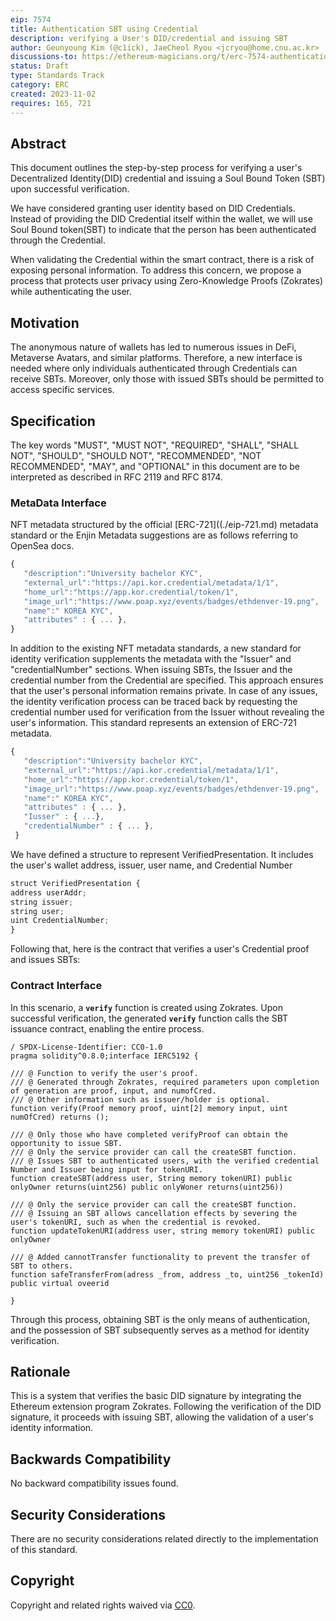 ```yaml
---
eip: 7574
title: Authentication SBT using Credential
description: verifying a User's DID/credential and issuing SBT
author: Geunyoung Kim (@c1ick), JaeCheol Ryou <jcryou@home.cnu.ac.kr>
discussions-to: https://ethereum-magicians.org/t/erc-7574-authentication-sbt-using-credential/17264
status: Draft
type: Standards Track
category: ERC
created: 2023-11-02
requires: 165, 721
---
```


<!--
  READ EIP-1 (https://eips.ethereum.org/EIPS/eip-1) BEFORE USING THIS TEMPLATE!

  This is the suggested template for new EIPs. After you have filled in the requisite fields, please delete these comments.

  Note that an EIP number will be assigned by an editor. When opening a pull request to submit your EIP, please use an abbreviated title in the filename, `eip-draft_title_abbrev.md`.

  The title should be 44 characters or less. It should not repeat the EIP number in title, irrespective of the category.

  TODO: Remove this comment before submitting
-->

## Abstract

<!--
  The Abstract is a multi-sentence (short paragraph) technical summary. This should be a very terse and human-readable version of the specification section. Someone should be able to read only the abstract to get the gist of what this specification does.

  TODO: Remove this comment before submitting
-->


This document outlines the step-by-step process for verifying a user's Decentralized Identity(DID) credential and issuing a Soul Bound Token (SBT) upon successful verification.

We have considered granting user identity based on DID Credentials. Instead of providing the DID Credential itself within the wallet, we will use Soul Bound token(SBT) to indicate that the person has been authenticated through the Credential.

When validating the Credential within the smart contract, there is a risk of exposing personal information. To address this concern, we propose a process that protects user privacy using Zero-Knowledge Proofs (Zokrates) while authenticating the user.


## Motivation

<!--
  This section is optional.

  The motivation section should include a description of any nontrivial problems the EIP solves. It should not describe how the EIP solves those problems, unless it is not immediately obvious. It should not describe why the EIP should be made into a standard, unless it is not immediately obvious.

  With a few exceptions, external links are not allowed. If you feel that a particular resource would demonstrate a compelling case for your EIP, then save it as a printer-friendly PDF, put it in the assets folder, and link to that copy.

  TODO: Remove this comment before submitting
-->

The anonymous nature of wallets has led to numerous issues in DeFi, Metaverse Avatars, and similar platforms. Therefore, a new interface is needed where only individuals authenticated through Credentials can receive SBTs. Moreover, only those with issued SBTs should be permitted to access specific services.


## Specification

<!--
  The Specification section should describe the syntax and semantics of any new feature. The specification should be detailed enough to allow competing, interoperable implementations for any of the current Ethereum platforms (besu, erigon, ethereumjs, go-ethereum, nethermind, or others).

  It is recommended to follow RFC 2119 and RFC 8170. Do not remove the key word definitions if RFC 2119 and RFC 8170 are followed.

  TODO: Remove this comment before submitting
-->


The key words "MUST", "MUST NOT", "REQUIRED", "SHALL", "SHALL NOT", "SHOULD", "SHOULD NOT", "RECOMMENDED", "NOT RECOMMENDED", "MAY", and "OPTIONAL" in this document are to be interpreted as described in RFC 2119 and RFC 8174.


### MetaData Interface


NFT metadata structured by the official [ERC-721]((./eip-721.md) metadata standard or the Enjin Metadata suggestions are as follows referring to OpenSea docs.

```jsx
{
   "description":"University bachelor KYC",
   "external_url":"https://api.kor.credential/metadata/1/1",
   "home_url":"https://app.kor.credential/token/1",
   "image_url":"https://www.poap.xyz/events/badges/ethdenver-19.png",
   "name":" KOREA KYC",
   "attributes" : { ... },
}
```

In addition to the existing NFT metadata standards, a new standard for identity verification supplements the metadata with the "Issuer" and "credentialNumber" sections. When issuing SBTs, the Issuer and the credential number from the Credential are specified. This approach ensures that the user's personal information remains private. In case of any issues, the identity verification process can be traced back by requesting the credential number used for verification from the Issuer without revealing the user's information. This standard represents an extension of ERC-721 metadata.

```jsx
{
   "description":"University bachelor KYC",
   "external_url":"https://api.kor.credential/metadata/1/1",
   "home_url":"https://app.kor.credential/token/1",
   "image_url":"https://www.poap.xyz/events/badges/ethdenver-19.png",
   "name":" KOREA KYC",
   "attributes" : { ... },
   "Iusser" : { ...},
   "credentialNumber" : { ... },
 }
```

We have defined a structure to represent VerifiedPresentation. It includes the user's wallet address, issuer, user name, and Credential Number

```jsx
struct VerifiedPresentation {
address userAddr;
string issuer;
string user;
uint CredentialNumber;
}
```

Following that, here is the contract that verifies a user's Credential proof and issues SBTs:


### Contract Interface


In this scenario, a **`verify`** function is created using Zokrates. Upon successful verification, the generated **`verify`** function calls the SBT issuance contract, enabling the entire process.

```
/ SPDX-License-Identifier: CC0-1.0
pragma solidity^0.8.0;interface IERC5192 {

/// @ Function to verify the user's proof.
/// @ Generated through Zokrates, required parameters upon completion of generation are proof, input, and numofCred.
/// @ Other information such as issuer/holder is optional.
function verify(Proof memory proof, uint[2] memory input, uint numOfCred) returns ();

/// @ Only those who have completed verifyProof can obtain the opportunity to issue SBT.
/// @ Only the service provider can call the createSBT function.
/// @ Issues SBT to authenticated users, with the verified credential Number and Issuer being input for tokenURI.
function createSBT(address user, String memory tokenURI) public onlyOwner returns(uint256) public onlyWoner returns(uint256))

/// @ Only the service provider can call the createSBT function.
/// @ Issuing an SBT allows cancellation effects by severing the user's tokenURI, such as when the credential is revoked.
function updateTokenURI(address user, string memory tokenURI) public onlyOwner

/// @ Added cannotTransfer functionality to prevent the transfer of SBT to others.
function safeTransferFrom(adress _from, address _to, uint256 _tokenId) public virtual oveerid

}
```

Through this process, obtaining SBT is the only means of authentication, and the possession of SBT subsequently serves as a method for identity verification.


## Rationale

<!--
  The rationale fleshes out the specification by describing what motivated the design and why particular design decisions were made. It should describe alternate designs that were considered and related work, e.g. how the feature is supported in other languages.

  The current placeholder is acceptable for a draft.

  TODO: Remove this comment before submitting
-->

This is a system that verifies the basic DID signature by integrating the Ethereum extension program Zokrates. Following the verification of the DID signature, it proceeds with issuing SBT, allowing the validation of a user's identity information.


## Backwards Compatibility

<!--

  This section is optional.

  All EIPs that introduce backwards incompatibilities must include a section describing these incompatibilities and their severity. The EIP must explain how the author proposes to deal with these incompatibilities. EIP submissions without a sufficient backwards compatibility treatise may be rejected outright.

  The current placeholder is acceptable for a draft.

  TODO: Remove this comment before submitting
-->

No backward compatibility issues found.


## Security Considerations

<!--
  All EIPs must contain a section that discusses the security implications/considerations relevant to the proposed change. Include information that might be important for security discussions, surfaces risks and can be used throughout the life cycle of the proposal. For example, include security-relevant design decisions, concerns, important discussions, implementation-specific guidance and pitfalls, an outline of threats and risks and how they are being addressed. EIP submissions missing the "Security Considerations" section will be rejected. An EIP cannot proceed to status "Final" without a Security Considerations discussion deemed sufficient by the reviewers.

  The current placeholder is acceptable for a draft.

  TODO: Remove this comment before submitting
-->

There are no security considerations related directly to the implementation of this standard.

## Copyright

Copyright and related rights waived via [CC0](../LICENSE.md).
